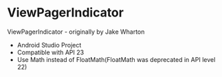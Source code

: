 # ViewPagerIndicator

ViewPagerIndicator - originally by Jake Wharton

- Android Studio Project
- Compatible with API 23
- Use Math instead of FloatMath(FloatMath was deprecated in API level 22)
